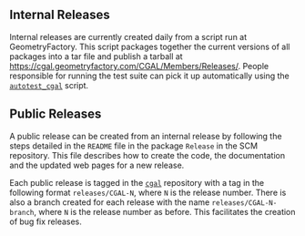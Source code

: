 ## Internal Releases

Internal releases are currently created daily from a script run at
GeometryFactory. This script packages together the current versions of
all packages into a tar file and publish a tarball at
<https://cgal.geometryfactory.com/CGAL/Members/Releases/>. People
responsible for running the test suite can pick it up automatically
using the [`autotest_cgal`](Scripts#autotest_cgal) script.

## Public Releases

A public release can be created from an internal release by following
the steps detailed in the `README` file in the package `Release` in the
SCM repository. This file describes how to create the code, the
documentation and the updated web pages for a new release.

Each public release is tagged in the [`cgal`](https://github.com/CGAL/cgal)
repository with a tag in the following format
`releases/CGAL-N`, where `N` is the release
number. There is also a branch created for each release
with the name `releases/CGAL-N-branch`, where `N` is the release number as
before. This facilitates the creation of bug fix releases.
